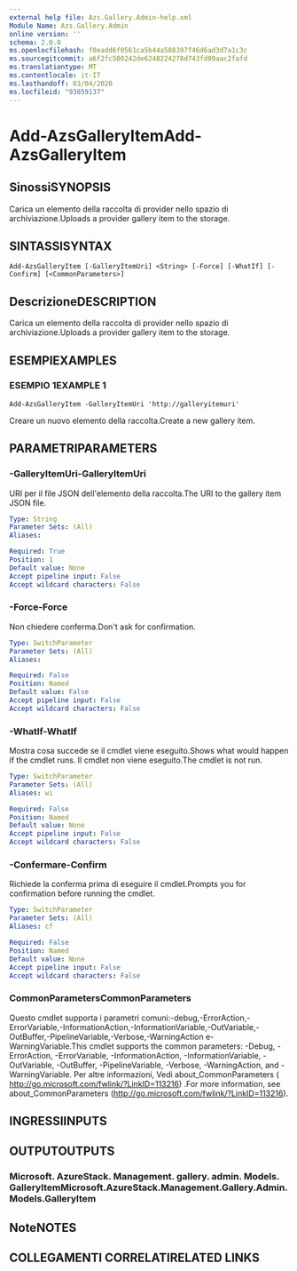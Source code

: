 ```yaml
---
external help file: Azs.Gallery.Admin-help.xml
Module Name: Azs.Gallery.Admin
online version: ''
schema: 2.0.0
ms.openlocfilehash: f0eadd6f0561ca5b44a588397f46d6ad3d7a1c3c
ms.sourcegitcommit: a6f2fc500242de6248224278d743fd09aac2fafd
ms.translationtype: MT
ms.contentlocale: it-IT
ms.lasthandoff: 03/04/2020
ms.locfileid: "93859137"
---
```

# <span data-ttu-id="63b6b-101">Add-AzsGalleryItem</span><span class="sxs-lookup"><span data-stu-id="63b6b-101">Add-AzsGalleryItem</span></span>

## <span data-ttu-id="63b6b-102">Sinossi</span><span class="sxs-lookup"><span data-stu-id="63b6b-102">SYNOPSIS</span></span>
<span data-ttu-id="63b6b-103">Carica un elemento della raccolta di provider nello spazio di archiviazione.</span><span class="sxs-lookup"><span data-stu-id="63b6b-103">Uploads a provider gallery item to the storage.</span></span>

## <span data-ttu-id="63b6b-104">SINTASSI</span><span class="sxs-lookup"><span data-stu-id="63b6b-104">SYNTAX</span></span>

```
Add-AzsGalleryItem [-GalleryItemUri] <String> [-Force] [-WhatIf] [-Confirm] [<CommonParameters>]
```

## <span data-ttu-id="63b6b-105">Descrizione</span><span class="sxs-lookup"><span data-stu-id="63b6b-105">DESCRIPTION</span></span>
<span data-ttu-id="63b6b-106">Carica un elemento della raccolta di provider nello spazio di archiviazione.</span><span class="sxs-lookup"><span data-stu-id="63b6b-106">Uploads a provider gallery item to the storage.</span></span>

## <span data-ttu-id="63b6b-107">ESEMPI</span><span class="sxs-lookup"><span data-stu-id="63b6b-107">EXAMPLES</span></span>

### <span data-ttu-id="63b6b-108">ESEMPIO 1</span><span class="sxs-lookup"><span data-stu-id="63b6b-108">EXAMPLE 1</span></span>
```
Add-AzsGalleryItem -GalleryItemUri 'http://galleryitemuri'
```

<span data-ttu-id="63b6b-109">Creare un nuovo elemento della raccolta.</span><span class="sxs-lookup"><span data-stu-id="63b6b-109">Create a new gallery item.</span></span>

## <span data-ttu-id="63b6b-110">PARAMETRI</span><span class="sxs-lookup"><span data-stu-id="63b6b-110">PARAMETERS</span></span>

### <span data-ttu-id="63b6b-111">-GalleryItemUri</span><span class="sxs-lookup"><span data-stu-id="63b6b-111">-GalleryItemUri</span></span>
<span data-ttu-id="63b6b-112">URI per il file JSON dell'elemento della raccolta.</span><span class="sxs-lookup"><span data-stu-id="63b6b-112">The URI to the gallery item JSON file.</span></span>

```yaml
Type: String
Parameter Sets: (All)
Aliases:

Required: True
Position: 1
Default value: None
Accept pipeline input: False
Accept wildcard characters: False
```

### <span data-ttu-id="63b6b-113">-Force</span><span class="sxs-lookup"><span data-stu-id="63b6b-113">-Force</span></span>
<span data-ttu-id="63b6b-114">Non chiedere conferma.</span><span class="sxs-lookup"><span data-stu-id="63b6b-114">Don't ask for confirmation.</span></span>

```yaml
Type: SwitchParameter
Parameter Sets: (All)
Aliases:

Required: False
Position: Named
Default value: False
Accept pipeline input: False
Accept wildcard characters: False
```

### <span data-ttu-id="63b6b-115">-WhatIf</span><span class="sxs-lookup"><span data-stu-id="63b6b-115">-WhatIf</span></span>
<span data-ttu-id="63b6b-116">Mostra cosa succede se il cmdlet viene eseguito.</span><span class="sxs-lookup"><span data-stu-id="63b6b-116">Shows what would happen if the cmdlet runs.</span></span>
<span data-ttu-id="63b6b-117">Il cmdlet non viene eseguito.</span><span class="sxs-lookup"><span data-stu-id="63b6b-117">The cmdlet is not run.</span></span>

```yaml
Type: SwitchParameter
Parameter Sets: (All)
Aliases: wi

Required: False
Position: Named
Default value: None
Accept pipeline input: False
Accept wildcard characters: False
```

### <span data-ttu-id="63b6b-118">-Confermare</span><span class="sxs-lookup"><span data-stu-id="63b6b-118">-Confirm</span></span>
<span data-ttu-id="63b6b-119">Richiede la conferma prima di eseguire il cmdlet.</span><span class="sxs-lookup"><span data-stu-id="63b6b-119">Prompts you for confirmation before running the cmdlet.</span></span>

```yaml
Type: SwitchParameter
Parameter Sets: (All)
Aliases: cf

Required: False
Position: Named
Default value: None
Accept pipeline input: False
Accept wildcard characters: False
```

### <span data-ttu-id="63b6b-120">CommonParameters</span><span class="sxs-lookup"><span data-stu-id="63b6b-120">CommonParameters</span></span>
<span data-ttu-id="63b6b-121">Questo cmdlet supporta i parametri comuni:-debug,-ErrorAction,-ErrorVariable,-InformationAction,-InformationVariable,-OutVariable,-OutBuffer,-PipelineVariable,-Verbose,-WarningAction e-WarningVariable.</span><span class="sxs-lookup"><span data-stu-id="63b6b-121">This cmdlet supports the common parameters: -Debug, -ErrorAction, -ErrorVariable, -InformationAction, -InformationVariable, -OutVariable, -OutBuffer, -PipelineVariable, -Verbose, -WarningAction, and -WarningVariable.</span></span> <span data-ttu-id="63b6b-122">Per altre informazioni, Vedi about_CommonParameters ( http://go.microsoft.com/fwlink/?LinkID=113216) .</span><span class="sxs-lookup"><span data-stu-id="63b6b-122">For more information, see about_CommonParameters (http://go.microsoft.com/fwlink/?LinkID=113216).</span></span>

## <span data-ttu-id="63b6b-123">INGRESSI</span><span class="sxs-lookup"><span data-stu-id="63b6b-123">INPUTS</span></span>

## <span data-ttu-id="63b6b-124">OUTPUT</span><span class="sxs-lookup"><span data-stu-id="63b6b-124">OUTPUTS</span></span>

### <span data-ttu-id="63b6b-125">Microsoft. AzureStack. Management. gallery. admin. Models. GalleryItem</span><span class="sxs-lookup"><span data-stu-id="63b6b-125">Microsoft.AzureStack.Management.Gallery.Admin.Models.GalleryItem</span></span>

## <span data-ttu-id="63b6b-126">Note</span><span class="sxs-lookup"><span data-stu-id="63b6b-126">NOTES</span></span>

## <span data-ttu-id="63b6b-127">COLLEGAMENTI CORRELATI</span><span class="sxs-lookup"><span data-stu-id="63b6b-127">RELATED LINKS</span></span>
